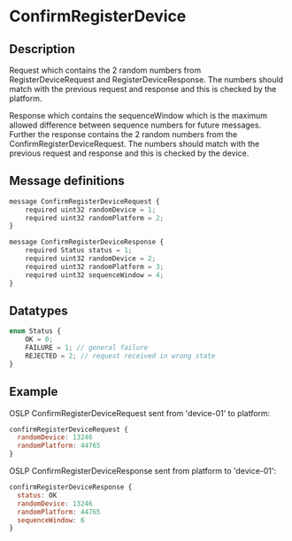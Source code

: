 <!--
SPDX-FileCopyrightText: Contributors to the Documentation project

SPDX-License-Identifier: Apache-2.0
-->

# ConfirmRegisterDevice

## Description

Request which contains the 2 random numbers from RegisterDeviceRequest and RegisterDeviceResponse. The numbers should match with the previous request and response and this is checked by the platform.

Response which contains the sequenceWindow which is the maximum allowed difference between sequence numbers for future messages. Further the response contains the 2 random numbers from the ConfirmRegisterDeviceRequest. The numbers should match with the previous request and response and this is checked by the device.

## Message definitions

```javascript
message ConfirmRegisterDeviceRequest {
    required uint32 randomDevice = 1;
    required uint32 randomPlatform = 2;
}

message ConfirmRegisterDeviceResponse {
    required Status status = 1;
    required uint32 randomDevice = 2;
    required uint32 randomPlatform = 3;
    required uint32 sequenceWindow = 4;
}
```

## Datatypes

```javascript
enum Status {
    OK = 0;
    FAILURE = 1; // general failure
    REJECTED = 2; // request received in wrong state
}
```

## Example

OSLP ConfirmRegisterDeviceRequest sent from 'device-01' to platform:

```javascript
confirmRegisterDeviceRequest {
  randomDevice: 13246
  randomPlatform: 44765
}
```

OSLP ConfirmRegisterDeviceResponse sent from platform to 'device-01':

```javascript
confirmRegisterDeviceResponse {
  status: OK
  randomDevice: 13246
  randomPlatform: 44765
  sequenceWindow: 6
}
```

